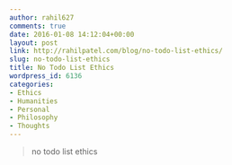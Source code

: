 ```yaml
---
author: rahil627
comments: true
date: 2016-01-08 14:12:04+00:00
layout: post
link: http://rahilpatel.com/blog/no-todo-list-ethics/
slug: no-todo-list-ethics
title: No Todo List Ethics
wordpress_id: 6136
categories:
- Ethics
- Humanities
- Personal
- Philosophy
- Thoughts
---
```


<blockquote>no todo list ethics</blockquote>
